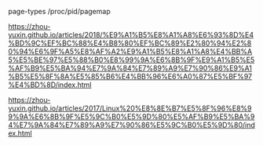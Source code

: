 page-types
/proc/pid/pagemap

https://zhou-yuxin.github.io/articles/2018/%E9%A1%B5%E8%A1%A8%E6%93%8D%E4%BD%9C%EF%BC%88%E4%B8%80%EF%BC%89%E2%80%94%E2%80%94%E6%9F%A5%E8%AF%A2%E9%A1%B5%E8%A1%A8%E4%BB%A5%E5%BE%97%E5%88%B0%E8%99%9A%E6%8B%9F%E9%A1%B5%E5%AF%B9%E5%BA%94%E7%9A%84%E7%89%A9%E7%90%86%E9%A1%B5%E5%8F%8A%E5%85%B6%E4%BB%96%E6%A0%87%E5%BF%97%E4%BD%8D/index.html

https://zhou-yuxin.github.io/articles/2017/Linux%20%E8%8E%B7%E5%8F%96%E8%99%9A%E6%8B%9F%E5%9C%B0%E5%9D%80%E5%AF%B9%E5%BA%94%E7%9A%84%E7%89%A9%E7%90%86%E5%9C%B0%E5%9D%80/index.html
